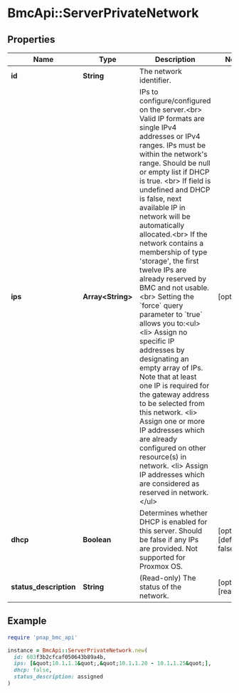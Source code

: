# BmcApi::ServerPrivateNetwork

## Properties

| Name | Type | Description | Notes |
| ---- | ---- | ----------- | ----- |
| **id** | **String** | The network identifier. |  |
| **ips** | **Array&lt;String&gt;** | IPs to configure/configured on the server.&lt;br&gt; Valid IP formats are single IPv4 addresses or IPv4 ranges. IPs must be within the network&#39;s range. Should be null or empty list if DHCP is true. &lt;br&gt; If field is undefined and DHCP is false, next available IP in network will be automatically allocated.&lt;br&gt; If the network contains a membership of type &#39;storage&#39;, the first twelve IPs are already reserved by BMC and not usable.&lt;br&gt; Setting the &#x60;force&#x60; query parameter to &#x60;true&#x60; allows you to:&lt;ul&gt; &lt;li&gt; Assign no specific IP addresses by designating an empty array of IPs. Note that at least one IP is required for the gateway address to be selected from this network. &lt;li&gt; Assign one or more IP addresses which are already configured on other resource(s) in network. &lt;li&gt; Assign IP addresses which are considered as reserved in network.&lt;/ul&gt; | [optional] |
| **dhcp** | **Boolean** | Determines whether DHCP is enabled for this server. Should be false if any IPs are provided. Not supported for Proxmox OS. | [optional][default to false] |
| **status_description** | **String** | (Read-only) The status of the network. | [optional][readonly] |

## Example

```ruby
require 'pnap_bmc_api'

instance = BmcApi::ServerPrivateNetwork.new(
  id: 603f3b2cfcaf050643b89a4b,
  ips: [&quot;10.1.1.1&quot;,&quot;10.1.1.20 - 10.1.1.25&quot;],
  dhcp: false,
  status_description: assigned
)
```


